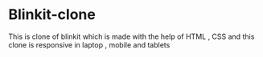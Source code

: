 # Blinkit-clone
This is  clone of blinkit which is made with the help of HTML , CSS and this clone is responsive in laptop , mobile and tablets 
